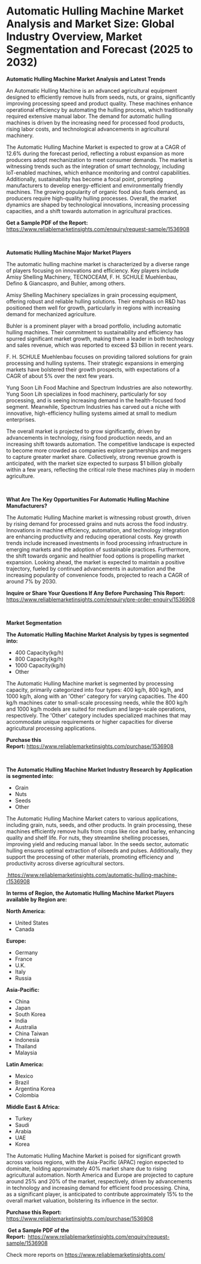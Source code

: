 <p><h1>Automatic Hulling Machine Market Analysis and Market Size: Global Industry Overview, Market Segmentation and Forecast (2025 to 2032)</h1></p><p><strong>Automatic Hulling Machine Market Analysis and Latest Trends</strong></p>
<p><p>An Automatic Hulling Machine is an advanced agricultural equipment designed to efficiently remove hulls from seeds, nuts, or grains, significantly improving processing speed and product quality. These machines enhance operational efficiency by automating the hulling process, which traditionally required extensive manual labor. The demand for automatic hulling machines is driven by the increasing need for processed food products, rising labor costs, and technological advancements in agricultural machinery.</p><p>The Automatic Hulling Machine Market is expected to grow at a CAGR of 12.6% during the forecast period, reflecting a robust expansion as more producers adopt mechanization to meet consumer demands. The market is witnessing trends such as the integration of smart technology, including IoT-enabled machines, which enhance monitoring and control capabilities. Additionally, sustainability has become a focal point, prompting manufacturers to develop energy-efficient and environmentally friendly machines. The growing popularity of organic food also fuels demand, as producers require high-quality hulling processes. Overall, the market dynamics are shaped by technological innovations, increasing processing capacities, and a shift towards automation in agricultural practices.</p></p>
<p><strong>Get a Sample PDF of the Report:&nbsp;</strong> <a href="https://www.reliablemarketinsights.com/enquiry/request-sample/1536908?utm_campaign=3284&utm_medium=2&utm_source=Github&utm_content=ia&utm_term=11042025&utm_id=automatic-hulling-machine">https://www.reliablemarketinsights.com/enquiry/request-sample/1536908</a></p>
<p>&nbsp;</p>
<p><strong>Automatic Hulling Machine Major Market Players</strong></p>
<p><p>The automatic hulling machine market is characterized by a diverse range of players focusing on innovations and efficiency. Key players include Amisy Shelling Machinery, TECNOCEAM, F. H. SCHULE Muehlenbau, Defino & Giancaspro, and Buhler, among others. </p><p>Amisy Shelling Machinery specializes in grain processing equipment, offering robust and reliable hulling solutions. Their emphasis on R&D has positioned them well for growth, particularly in regions with increasing demand for mechanized agriculture.</p><p>Buhler is a prominent player with a broad portfolio, including automatic hulling machines. Their commitment to sustainability and efficiency has spurred significant market growth, making them a leader in both technology and sales revenue, which was reported to exceed $3 billion in recent years.</p><p>F. H. SCHULE Muehlenbau focuses on providing tailored solutions for grain processing and hulling systems. Their strategic expansions in emerging markets have bolstered their growth prospects, with expectations of a CAGR of about 5% over the next few years.</p><p>Yung Soon Lih Food Machine and Spectrum Industries are also noteworthy. Yung Soon Lih specializes in food machinery, particularly for soy processing, and is seeing increasing demand in the health-focused food segment. Meanwhile, Spectrum Industries has carved out a niche with innovative, high-efficiency hulling systems aimed at small to medium enterprises.</p><p>The overall market is projected to grow significantly, driven by advancements in technology, rising food production needs, and an increasing shift towards automation. The competitive landscape is expected to become more crowded as companies explore partnerships and mergers to capture greater market share. Collectively, strong revenue growth is anticipated, with the market size expected to surpass $1 billion globally within a few years, reflecting the critical role these machines play in modern agriculture.</p></p>
<p>&nbsp;</p>
<p><strong>What Are The Key Opportunities For Automatic Hulling Machine Manufacturers?</strong></p>
<p><p>The Automatic Hulling Machine market is witnessing robust growth, driven by rising demand for processed grains and nuts across the food industry. Innovations in machine efficiency, automation, and technology integration are enhancing productivity and reducing operational costs. Key growth trends include increased investments in food processing infrastructure in emerging markets and the adoption of sustainable practices. Furthermore, the shift towards organic and healthier food options is propelling market expansion. Looking ahead, the market is expected to maintain a positive trajectory, fueled by continued advancements in automation and the increasing popularity of convenience foods, projected to reach a CAGR of around 7% by 2030.</p></p>
<p><strong>Inquire or Share Your Questions If Any Before Purchasing This Report:</strong> <a href="https://www.reliablemarketinsights.com/enquiry/pre-order-enquiry/1536908?utm_campaign=3284&utm_medium=2&utm_source=Github&utm_content=ia&utm_term=11042025&utm_id=automatic-hulling-machine">https://www.reliablemarketinsights.com/enquiry/pre-order-enquiry/1536908</a></p>
<p>&nbsp;</p>
<p><strong>Market Segmentation</strong></p>
<p><strong>The Automatic Hulling Machine Market Analysis by types is segmented into:</strong></p>
<p><ul><li>400 Capacity(kg/h)</li><li>800 Capacity(kg/h)</li><li>1000 Capacity(kg/h)</li><li>Other</li></ul></p>
<p><p>The Automatic Hulling Machine market is segmented by processing capacity, primarily categorized into four types: 400 kg/h, 800 kg/h, and 1000 kg/h, along with an 'Other' category for varying capacities. The 400 kg/h machines cater to small-scale processing needs, while the 800 kg/h and 1000 kg/h models are suited for medium and large-scale operations, respectively. The 'Other' category includes specialized machines that may accommodate unique requirements or higher capacities for diverse agricultural processing applications.</p></p>
<p><strong>Purchase this Report:&nbsp;</strong><a href="https://www.reliablemarketinsights.com/purchase/1536908?utm_campaign=3284&utm_medium=2&utm_source=Github&utm_content=ia&utm_term=11042025&utm_id=automatic-hulling-machine">https://www.reliablemarketinsights.com/purchase/1536908</a></p>
<p>&nbsp;</p>
<p><strong>The Automatic Hulling Machine Market Industry Research by Application is segmented into:</strong></p>
<p><ul><li>Grain</li><li>Nuts</li><li>Seeds</li><li>Other</li></ul></p>
<p><p>The Automatic Hulling Machine Market caters to various applications, including grain, nuts, seeds, and other products. In grain processing, these machines efficiently remove hulls from crops like rice and barley, enhancing quality and shelf life. For nuts, they streamline shelling processes, improving yield and reducing manual labor. In the seeds sector, automatic hulling ensures optimal extraction of oilseeds and pulses. Additionally, they support the processing of other materials, promoting efficiency and productivity across diverse agricultural sectors.</p></p>
<p><a href="https://www.reliablemarketinsights.com/automatic-hulling-machine-r1536908?utm_campaign=3284&utm_medium=2&utm_source=Github&utm_content=ia&utm_term=11042025&utm_id=automatic-hulling-machine">&nbsp;https://www.reliablemarketinsights.com/automatic-hulling-machine-r1536908</a></p>
<p><strong>In terms of Region, the Automatic Hulling Machine Market Players available by Region are:</strong></p>
<p>
    <p> <strong> North America: </strong>
        <ul>
            <li>United States</li>
            <li>Canada</li>
        </ul>
        </p> 
    <p> <strong> Europe: </strong>
        <ul>
            <li>Germany</li>
            <li>France</li>
            <li>U.K.</li>
            <li>Italy</li>
            <li>Russia</li>
        </ul>
        </p> 
    <p> <strong> Asia-Pacific: </strong>
        <ul>
            <li>China</li>
            <li>Japan</li>
            <li>South Korea</li>
            <li>India</li>
            <li>Australia</li>
            <li>China Taiwan</li>
            <li>Indonesia</li>
            <li>Thailand</li>
            <li>Malaysia</li>
        </ul>
        </p> 
    <p> <strong> Latin America: </strong>
        <ul>
            <li>Mexico</li>
            <li>Brazil</li>
            <li>Argentina Korea</li>
            <li>Colombia</li>
        </ul>
        </p> 
    <p> <strong> Middle East & Africa: </strong>
        <ul>
            <li>Turkey</li>
            <li>Saudi</li>
            <li>Arabia</li>
            <li>UAE</li>
            <li>Korea</li>
        </ul>
    </p>
    </p>
<p><p>The Automatic Hulling Machine Market is poised for significant growth across various regions, with the Asia-Pacific (APAC) region expected to dominate, holding approximately 40% market share due to rising agricultural automation. North America and Europe are projected to capture around 25% and 20% of the market, respectively, driven by advancements in technology and increasing demand for efficient food processing. China, as a significant player, is anticipated to contribute approximately 15% to the overall market valuation, bolstering its influence in the sector.</p></p>
<p><strong>Purchase this Report: </strong><a href="https://www.reliablemarketinsights.com/purchase/1536908?utm_campaign=3284&utm_medium=2&utm_source=Github&utm_content=ia&utm_term=11042025&utm_id=automatic-hulling-machine">https://www.reliablemarketinsights.com/purchase/1536908</a></p>
<p>&nbsp;<strong>Get a Sample PDF of the Report:&nbsp;&nbsp;</strong><a href="https://www.reliablemarketinsights.com/enquiry/request-sample/1536908?utm_campaign=3284&utm_medium=2&utm_source=Github&utm_content=ia&utm_term=11042025&utm_id=automatic-hulling-machine">https://www.reliablemarketinsights.com/enquiry/request-sample/1536908</a></p>
<p><strong></strong></p>
<p>Check more reports on <a href="https://www.reliablemarketinsights.com/?utm_campaign=3284&utm_medium=2&utm_source=Github&utm_content=ia&utm_term=11042025&utm_id=automatic-hulling-machine">https://www.reliablemarketinsights.com/</a></p>